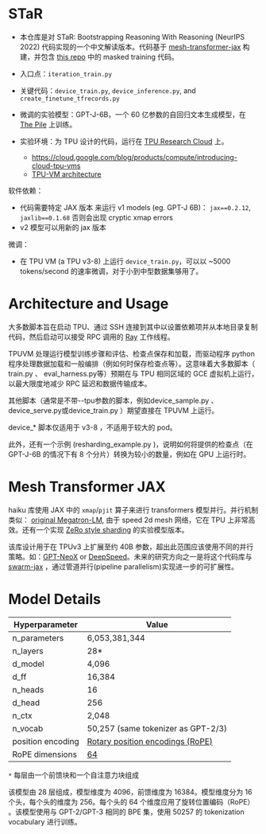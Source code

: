 # STaR
- 本仓库是对 STaR: Bootstrapping Reasoning With Reasoning (NeurIPS 2022) 代码实现的一个中文解读版本。代码基于 [mesh-transformer-jax](https://github.com/kingoflolz/mesh-transformer-jax) 构建，并包含 [this repo](https://github.com/albertqjiang/mesh-transformer-jax) 中的 masked training 代码。

- 入口点：`iteration_train.py`
- 关键代码：`device_train.py`, `device_inference.py`, and `create_finetune_tfrecords.py`

- 微调的实验模型：GPT-J-6B，一个 60 亿参数的自回归文本生成模型，在 [The Pile](https://pile.eleuther.ai/) 上训练。
- 实验环境：为 TPU 设计的代码，运行在 [TPU Research Cloud](https://sites.research.google/trc/) 上。
    - https://cloud.google.com/blog/products/compute/introducing-cloud-tpu-vms
    - [TPU-VM architecture](https://cloud.google.com/tpu/docs/system-architecture-tpu-vm)

软件依赖：
- 代码需要特定 JAX 版本 来运行 v1 models (eg. GPT-J 6B)： `jax==0.2.12`, `jaxlib==0.1.68` 否则会出现 cryptic xmap errors
- v2 模型可以用新的 jax 版本

微调：
- 在 TPU VM (a TPU v3-8) 上运行 `device_train.py`，可以以 ~5000 tokens/second 的速率微调，对于小到中型数据集够用了。 

# Architecture and Usage

大多数脚本旨在启动 TPU、通过 SSH 连接到其中以设置依赖项并从本地目录复制代码，然后启动可以接受 RPC 调用的 [Ray](https://github.com/ray-project/ray.git) 工作线程。

TPUVM 处理运行模型训练步骤和评估、检查点保存和加载，而驱动程序 python 程序处理数据加载和一般编排（例如何时保存检查点等）。这意味着大多数脚本（ train.py 、 eval_harness.py等）预期在与 TPU 相同区域的 GCE 虚拟机上运行，​​以最大限度地减少 RPC 延迟和数据传输成本。

其他脚本（通常是不带--tpu参数的脚本，例如device_sample.py 、 device_serve.py或device_train.py ）期望直接在 TPUVM 上运行。 

device_* 脚本仅适用于 v3-8 ，不适用于较大的 pod。

此外，还有一个示例 (resharding_example.py )，说明如何将提供的检查点（在 GPT-J-6B 的情况下有 8 个分片）转换为较小的数量，例如在 GPU 上运行时。

# Mesh Transformer JAX

haiku 库使用 JAX 中的 `xmap`/`pjit` 算子来进行 transformers 模型并行。并行机制类似：
[original Megatron-LM](https://arxiv.org/abs/1909.08053), 由于 speed 2d mesh 网络，它在 TPU 上非常高效。还有一个实现 [ZeRo style
sharding](https://arxiv.org/abs/1910.02054) 的实验模型版本。

该库设计用于在 TPUv3 上扩展至约 40B 参数，超出此范围应该使用不同的并行策略。如：[GPT-NeoX](https://github.com/EleutherAI/gpt-neox) or [DeepSpeed](https://github.com/microsoft/DeepSpeed)。未来的研究方向之一是将这个代码库与 [swarm-jax](https://github.com/kingoflolz/swarm-jax) ，通过管道并行(pipeline parallelism)实现进一步的可扩展性。

# Model Details

| Hyperparameter    | Value  |
|-------------------|--------|
| n_parameters      | 6,053,381,344 |
| n_layers          | 28*    |
| d_model           | 4,096  |
| d_ff              | 16,384 |
| n_heads           | 16     |
| d_head            | 256    |
| n_ctx             | 2,048  |
| n_vocab           | 50,257 (same tokenizer as GPT-2/3)  |
| position encoding | [Rotary position encodings (RoPE)](https://arxiv.org/abs/2104.09864) |
| RoPE dimensions   | [64](https://github.com/kingoflolz/mesh-transformer-jax/blob/f2aa66e0925de6593dcbb70e72399b97b4130482/mesh_transformer/layers.py#L223) |

`*` 每层由一个前馈块和一个自注意力块组成

该模型由 28 层组成，模型维度为 4096，前馈维度为 16384。模型维度分为 16 个头，每个头的维度为 256。每个头的 64 个维度应用了旋转位置编码（RoPE） 。该模型使用与 GPT-2/GPT-3 相同的 BPE 集，使用 50257 的 tokenization vocabulary 进行训练。